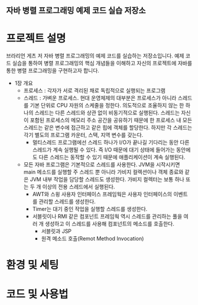 ## 자바 병렬 프로그래밍 예제 코드 실습 저장소 

# 프로젝트 설명
브라리언 게츠 저 자바 병렬 프로그래밍의 예제 코드를 실습하는 저장소입니다. 예제 코드 실습을 통하여 병렬 프로그래밍의 핵심 개념들을 이해하고 자신의 프로젝트에 자바를 통한 병렬 프로그래밍을 구현하고자 합니다. 

* 1장 개요
  * 프로세스 : 각자가 서로 격리된 채로 독립적으로 실행되는 프로그램
  * 스레드 : 가벼운 프로세스. 현대 운영체제의 대부분은 프로세스가 아니라 스레드를 기본 단위로 CPU 자원의 스케줄을 정한다. 의도적으로 조율하지 않는 한 하나의 스레드는 다른 스레드와 상관 없이 비동기적으로 실행된다. 스레드는 자신이 포함된 프로세스의 메모리 주소 공간을 공유하기 때문에 한 프로세스 내 모든 스레드는 같은 변수에 접근하고 같은 힙에 객체를 할당한다. 하지만 각 스레드는 각기 별도의 프로그램 카운터, 스택, 지역 변수를 갖는다. 
    * 멀티스레드 프로그램에선 스레드 하나가 I/O가 끝나길 기다리는 동안 다른 스레드가 계속 실행될 수 있다. 즉 I/O 때문에 대기 상태에 들어가는 동안에도 다른 스레드는 동작할 수 있기 때문에 애플리케이션이 계속 실행된다. 
  * 모든 자바 프로그램은 기본적으로 스레드를 사용한다. JVM을 시작시키면 main 메소드를 실행할 주 스레드 뿐 아니라 가비지 컬렉션이나 객체 종료와 같은 JVM 내부 작업을 담당할 스레드도 생성한다. 가비지 컬렉터는 보통 하나 또는 두 개 이상의 전용 스레드에서 실행된다. 
    * AWT와 스윙 사용자 인터페이스 프레임웍은 사용자 인터페이스의 이벤트를 관리할 스레드를 생성한다.
    * Timer는 대기 중인 작업을 실행할 스레드를 생성한다. 
    * 서블릿이나 RMI 같은 컴포넌트 프레임웍 역시 스레드를 관리하는 풀을 여러 개 생성하고 이 스레드를 사용해 컴포넌트의 메소드를 호출한다. 
      * 서블릿과 JSP
      * 원격 메소드 호출(Remot Method Invocation)

# 환경 및 세팅


# 코드 및 사용법 
